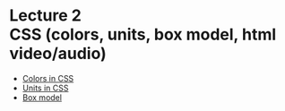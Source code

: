 <h1>
    Lecture 2<br> 
    <b>CSS</b> (colors, units, box model, html video/audio)
</h1>

<ul>
<li>
<a href="./01.md">Colors in CSS</a>
</li>
<li>
<a href="./02.md">Units in CSS</a>
</li>
<li>
<a href="./03.md">Box model</a>
</li>
</ul>

